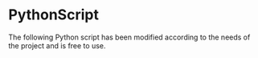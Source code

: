 # PythonScript
The following Python script has been modified according to the needs of the project and is free to use.
